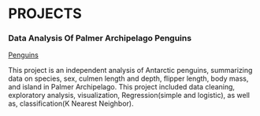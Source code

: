 # PROJECTS

### Data Analysis Of Palmer Archipelago Penguins
[Penguins](https://github.com/Cann-Emma/R/blob/main/Penguin_Analysis.ipynb)

This project is an independent analysis of Antarctic penguins, summarizing data on species, sex, culmen length and depth, flipper length, body mass, and island in Palmer Archipelago. This project included data cleaning, exploratory analysis, visualization, Regression(simple and logistic), as well as, classification(K Nearest Neighbor).


